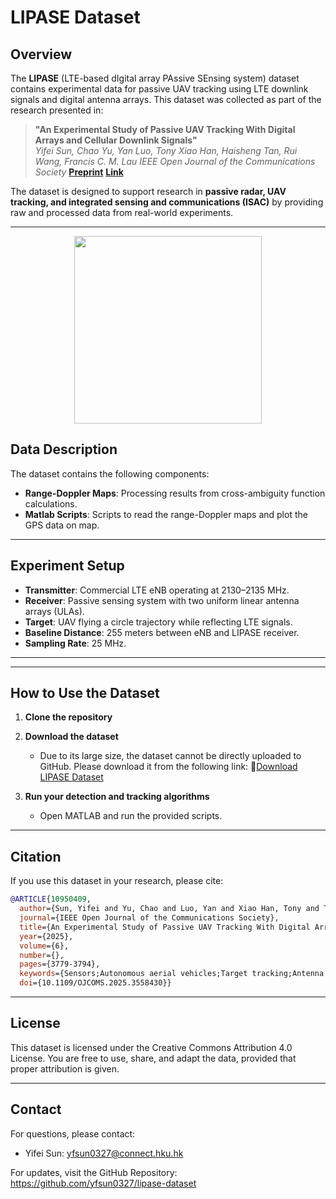 # LIPASE Dataset

## Overview
The **LIPASE** (LTE-based dIgital array PAssive SEnsing system) dataset contains experimental data for passive UAV tracking using LTE downlink signals and digital antenna arrays. This dataset was collected as part of the research presented in:

> **"An Experimental Study of Passive UAV Tracking With Digital Arrays and Cellular Downlink Signals"**  
> *Yifei Sun, Chao Yu, Yan Luo, Tony Xiao Han, Haisheng Tan, Rui Wang, Francis C. M. Lau*
> *IEEE Open Journal of the Communications Society*
> **[Preprint](https://arxiv.org/abs/2412.20788)**
> **[Link](https://ieeexplore.ieee.org/abstract/document/10950409/)**

The dataset is designed to support research in **passive radar, UAV tracking, and integrated sensing and communications (ISAC)** by providing raw and processed data from real-world experiments.

---
<p align="center">
    <!--<img src='ExampleGPS.jpg' width="300" >-->
    <img src='ExampleRDPlot.jpg' width="300" > <br>
</p>

## Data Description
The dataset contains the following components:

<!--- **Raw IQ Samples**: Baseband signals collected by software-defined radios (SDRs) from LTE downlink transmissions.-->
<!--- - **Preprocessed Signals**: Interference-suppressed signals.-->
- **Range-Doppler Maps**: Processing results from cross-ambiguity function calculations.
- **Matlab Scripts**: Scripts to read the range-Doppler maps and plot the GPS data on map.

---

## Experiment Setup
- **Transmitter**: Commercial LTE eNB operating at 2130–2135 MHz.
- **Receiver**: Passive sensing system with two uniform linear antenna arrays (ULAs).
- **Target**: UAV flying a circle trajectory while reflecting LTE signals.
- **Baseline Distance**: 255 meters between eNB and LIPASE receiver.
- **Sampling Rate**: 25 MHz.

---

<!--
## File Structure
```plaintext
LIPASE-Dataset/
│── raw_data/                      # Raw IQ samples
│── processed_data/                 # Preprocessed signals (beamformed, clutter-suppressed)
│── range_doppler_maps/             # Cross-ambiguity function results
│── matlab_scripts/                 # MATLAB scripts for processing data
│── README.md                       # This file
```
```plaintext
LIPASE-Dataset/
│── main.m                         # Main MATLAB script for processing data
│── data/
│   ├── gps/                        # GPS data
│   ├── raw/                        # Raw IQ samples
│   ├── preprocessed/               # Preprocessed IQ signals (clutter-suppressed)
│   ├── rdplot/                     # RD plot
│── fun/                            # MATLAB functions
│── README.md                       # This file
```

-->


---

## How to Use the Dataset

1. **Clone the repository**  

2. **Download the dataset**
   - Due to its large size, the dataset cannot be directly uploaded to GitHub. Please download it from the following link:
🔗[Download LIPASE Dataset](https://lasso525.quickconnect.cn/d/s/12HGCyjHEZhcjowa9ELTeg13N6VfRG51/6C9oAboGjXWV89wfowvX7YDko_x_1GYp-4rxAmCZeEww)

4. **Run your detection and tracking algorithms**  
   - Open MATLAB and run the provided scripts.

---

## Citation
If you use this dataset in your research, please cite:
```bibtex
@ARTICLE{10950409,
  author={Sun, Yifei and Yu, Chao and Luo, Yan and Xiao Han, Tony and Tan, Haisheng and Wang, Rui and Lau, Francis C. M.},
  journal={IEEE Open Journal of the Communications Society}, 
  title={An Experimental Study of Passive UAV Tracking With Digital Arrays and Cellular Downlink Signals}, 
  year={2025},
  volume={6},
  number={},
  pages={3779-3794},
  keywords={Sensors;Autonomous aerial vehicles;Target tracking;Antenna arrays;Receivers;Quadrotors;Directional antennas;Trajectory tracking;Surveillance;Radar tracking;Low-altitude economy;bistatic sensing;integrated sensing and communications;LTE;UAV;trajectory tracking},
  doi={10.1109/OJCOMS.2025.3558430}}
```

---

## License
This dataset is licensed under the Creative Commons Attribution 4.0 License. You are free to use, share, and adapt the data, provided that proper attribution is given.

---

## Contact
For questions, please contact:

- Yifei Sun: yfsun0327@connect.hku.hk

For updates, visit the GitHub Repository:
https://github.com/yfsun0327/lipase-dataset







